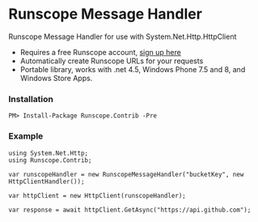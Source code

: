 Runscope Message Handler
========================

Runscope Message Handler for use with System.Net.Http.HttpClient

- Requires a free Runscope account, [sign up here](https://www.runscope.com/signup)
- Automatically create Runscope URLs for your requests
- Portable library, works with .net 4.5, Windows Phone 7.5 and 8, and Windows Store Apps.  

### Installation

    PM> Install-Package Runscope.Contrib -Pre   


### Example

    using System.Net.Http;
    using Runscope.Contrib;
    
    var runscopeHandler = new RunscopeMessageHandler("bucketKey", new HttpClientHandler());
 
    var httpClient = new HttpClient(runscopeHandler);
 
    var response = await httpClient.GetAsync("https://api.github.com");

